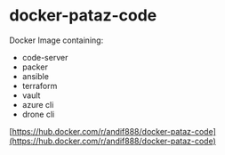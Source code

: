 # docker-pataz-code

Docker Image containing:

- code-server
- packer
- ansible
- terraform
- vault
- azure cli
- drone cli

[https://hub.docker.com/r/andif888/docker-pataz-code](https://hub.docker.com/r/andif888/docker-pataz-code)

